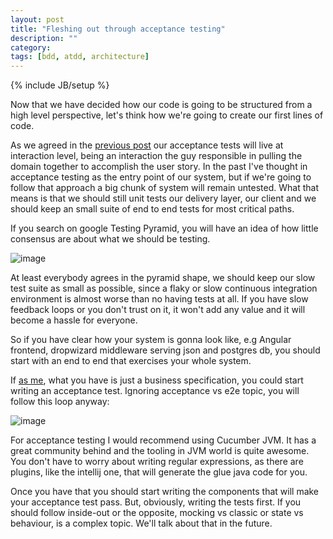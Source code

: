 ```yaml
---
layout: post
title: "Fleshing out through acceptance testing"
description: ""
category: 
tags: [bdd, atdd, architecture]
---
```

{% include JB/setup %}

Now that we have decided how our code is going to be structured from a high level perspective, let's think how we're going to create our first lines of code.

As we agreed in the [previous post](http://http://olid16.github.io/layered-architecture)&nbsp;our acceptance tests will live at interaction level, being an interaction the guy responsible in pulling the domain together to accomplish the user story. In the past I've thought in acceptance testing as the entry point of our system, but if we're going to follow that approach a big chunk of system will remain untested. What that means is that we should still unit tests our delivery layer, our client and we should keep an small suite of end to end tests for most critical paths.

If you search on google Testing Pyramid, you will have an idea of how little consensus are about what we should be testing.

![image](https://31.media.tumblr.com/a7eefe2303840e0bfec35641f3c4c955/tumblr_inline_ngq4kk4EPO1qb5vo1.jpg)

At least everybody agrees in the pyramid shape, we should keep our slow test suite as small as possible, since a flaky or slow continuous integration environment is almost worse than no having tests at all. If you have slow feedback loops or you don't trust on it, it won't add any value and it will become a hassle for everyone.

So if you have clear how your system is gonna look like, e.g Angular frontend, dropwizard middleware serving json and postgres db, you should start with an end to end that exercises your whole system.

If [as me](http://progportrait.tumblr.com/post/105428584538/in-the-quest-of-a-significant-pet-project), what you have is just a business specification, you could start writing an acceptance test. Ignoring acceptance vs e2e topic, you will follow this loop anyway:

![image](https://31.media.tumblr.com/b6733654149052bb6e97b03e2424b2d2/tumblr_inline_ngq4yobNHJ1qb5vo1.jpg)

For acceptance testing I would recommend using Cucumber JVM. It has a great community behind and the tooling in JVM world is quite awesome. You don't have to worry about writing regular expressions, as there are plugins, like the intellij one, that will generate the glue java code for you.

Once you have that you should start writing the components that will make your acceptance test pass. But, obviously, writing the tests first. If you should follow inside-out or the opposite, mocking vs classic or state vs behaviour, is a complex topic. We'll talk about that in the future.